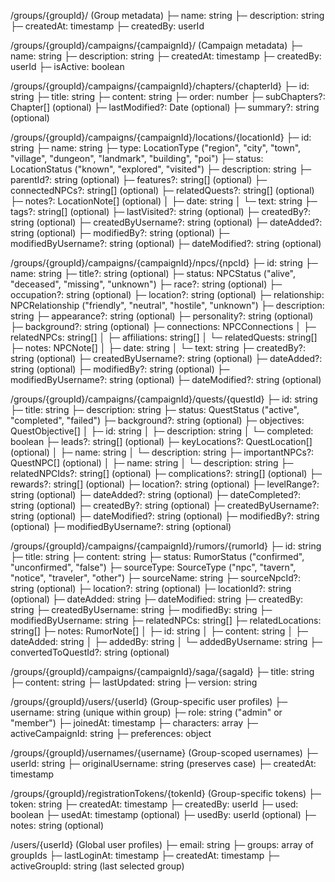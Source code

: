/groups/{groupId}/  (Group metadata)
  ├─ name: string
  ├─ description: string
  ├─ createdAt: timestamp
  ├─ createdBy: userId
  
/groups/{groupId}/campaigns/{campaignId}/  (Campaign metadata)
  ├─ name: string
  ├─ description: string
  ├─ createdAt: timestamp
  ├─ createdBy: userId
  ├─ isActive: boolean
  
/groups/{groupId}/campaigns/{campaignId}/chapters/{chapterId}
  ├─ id: string
  ├─ title: string
  ├─ content: string
  ├─ order: number
  ├─ subChapters?: Chapter[] (optional)
  ├─ lastModified?: Date (optional)
  ├─ summary?: string (optional)

/groups/{groupId}/campaigns/{campaignId}/locations/{locationId}
  ├─ id: string
  ├─ name: string
  ├─ type: LocationType ("region", "city", "town", "village", "dungeon", "landmark", "building", "poi")
  ├─ status: LocationStatus ("known", "explored", "visited")
  ├─ description: string
  ├─ parentId?: string (optional)
  ├─ features?: string[] (optional)
  ├─ connectedNPCs?: string[] (optional)
  ├─ relatedQuests?: string[] (optional)
  ├─ notes?: LocationNote[] (optional)
  │   ├─ date: string
  │   └─ text: string
  ├─ tags?: string[] (optional)
  ├─ lastVisited?: string (optional)
  ├─ createdBy?: string (optional)
  ├─ createdByUsername?: string (optional)
  ├─ dateAdded?: string (optional)
  ├─ modifiedBy?: string (optional)
  ├─ modifiedByUsername?: string (optional)
  ├─ dateModified?: string (optional)

/groups/{groupId}/campaigns/{campaignId}/npcs/{npcId}
  ├─ id: string
  ├─ name: string
  ├─ title?: string (optional)
  ├─ status: NPCStatus ("alive", "deceased", "missing", "unknown")
  ├─ race?: string (optional)
  ├─ occupation?: string (optional)
  ├─ location?: string (optional)
  ├─ relationship: NPCRelationship ("friendly", "neutral", "hostile", "unknown")
  ├─ description: string
  ├─ appearance?: string (optional)
  ├─ personality?: string (optional)
  ├─ background?: string (optional)
  ├─ connections: NPCConnections
  │   ├─ relatedNPCs: string[]
  │   ├─ affiliations: string[]
  │   └─ relatedQuests: string[]
  ├─ notes: NPCNote[]
  │   ├─ date: string
  │   └─ text: string
  ├─ createdBy?: string (optional)
  ├─ createdByUsername?: string (optional)
  ├─ dateAdded?: string (optional)
  ├─ modifiedBy?: string (optional)
  ├─ modifiedByUsername?: string (optional)
  ├─ dateModified?: string (optional)

/groups/{groupId}/campaigns/{campaignId}/quests/{questId}
  ├─ id: string
  ├─ title: string
  ├─ description: string
  ├─ status: QuestStatus ("active", "completed", "failed")
  ├─ background?: string (optional)
  ├─ objectives: QuestObjective[]
  │   ├─ id: string
  │   ├─ description: string
  │   └─ completed: boolean
  ├─ leads?: string[] (optional)
  ├─ keyLocations?: QuestLocation[] (optional)
  │   ├─ name: string
  │   └─ description: string
  ├─ importantNPCs?: QuestNPC[] (optional)
  │   ├─ name: string
  │   └─ description: string
  ├─ relatedNPCIds?: string[] (optional)
  ├─ complications?: string[] (optional)
  ├─ rewards?: string[] (optional)
  ├─ location?: string (optional)
  ├─ levelRange?: string (optional)
  ├─ dateAdded?: string (optional)
  ├─ dateCompleted?: string (optional)
  ├─ createdBy?: string (optional)
  ├─ createdByUsername?: string (optional)
  ├─ dateModified?: string (optional)
  ├─ modifiedBy?: string (optional)
  ├─ modifiedByUsername?: string (optional)

/groups/{groupId}/campaigns/{campaignId}/rumors/{rumorId}
  ├─ id: string
  ├─ title: string
  ├─ content: string
  ├─ status: RumorStatus ("confirmed", "unconfirmed", "false")
  ├─ sourceType: SourceType ("npc", "tavern", "notice", "traveler", "other")
  ├─ sourceName: string
  ├─ sourceNpcId?: string (optional)
  ├─ location?: string (optional)
  ├─ locationId?: string (optional)
  ├─ dateAdded: string
  ├─ dateModified: string
  ├─ createdBy: string
  ├─ createdByUsername: string
  ├─ modifiedBy: string
  ├─ modifiedByUsername: string
  ├─ relatedNPCs: string[]
  ├─ relatedLocations: string[]
  ├─ notes: RumorNote[]
  │   ├─ id: string
  │   ├─ content: string
  │   ├─ dateAdded: string
  │   ├─ addedBy: string
  │   └─ addedByUsername: string
  ├─ convertedToQuestId?: string (optional)

/groups/{groupId}/campaigns/{campaignId}/saga/{sagaId}
  ├─ title: string
  ├─ content: string
  ├─ lastUpdated: string
  ├─ version: string

/groups/{groupId}/users/{userId}  (Group-specific user profiles)
  ├─ username: string  (unique within group)
  ├─ role: string  ("admin" or "member")
  ├─ joinedAt: timestamp
  ├─ characters: array
  ├─ activeCampaignId: string
  ├─ preferences: object

/groups/{groupId}/usernames/{username}  (Group-scoped usernames)
  ├─ userId: string
  ├─ originalUsername: string  (preserves case)
  ├─ createdAt: timestamp

/groups/{groupId}/registrationTokens/{tokenId}  (Group-specific tokens)
  ├─ token: string
  ├─ createdAt: timestamp
  ├─ createdBy: userId
  ├─ used: boolean
  ├─ usedAt: timestamp (optional)
  ├─ usedBy: userId (optional)
  ├─ notes: string (optional)

/users/{userId}  (Global user profiles)
  ├─ email: string
  ├─ groups: array of groupIds
  ├─ lastLoginAt: timestamp
  ├─ createdAt: timestamp
  ├─ activeGroupId: string (last selected group)